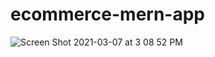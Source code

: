 # ecommerce-mern-app
![Screen Shot 2021-03-07 at 3 08 52 PM](https://user-images.githubusercontent.com/40449202/110258365-25eb6c00-7f57-11eb-8361-93ed2d1508ee.png)
